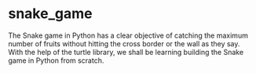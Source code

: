 # snake_game
The Snake game in Python has a clear objective of catching the maximum number of fruits without hitting the cross border or the wall as they say. With the help of the turtle library, we shall be learning building the Snake game in Python from scratch.
